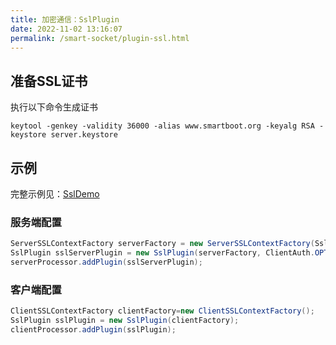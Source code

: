 ```yaml
---
title: 加密通信：SslPlugin
date: 2022-11-02 13:16:07
permalink: /smart-socket/plugin-ssl.html
---
```



## 准备SSL证书
执行以下命令生成证书
```shell
keytool -genkey -validity 36000 -alias www.smartboot.org -keyalg RSA -keystore server.keystore
```

## 示例
完整示例见：[SslDemo](https://gitee.com/smartboot/smart-socket/blob/master/aio-pro/src/test/java/com/smartboot/socket/SslDemo.java)
### 服务端配置
```java
ServerSSLContextFactory serverFactory = new ServerSSLContextFactory(SslDemo.class.getClassLoader().getResourceAsStream("server.keystore"), "123456", "123456");
SslPlugin sslServerPlugin = new SslPlugin(serverFactory, ClientAuth.OPTIONAL);
serverProcessor.addPlugin(sslServerPlugin);
```
### 客户端配置
```java
ClientSSLContextFactory clientFactory=new ClientSSLContextFactory();
SslPlugin sslPlugin = new SslPlugin(clientFactory);
clientProcessor.addPlugin(sslPlugin);
```